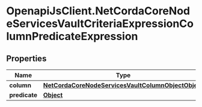 # OpenapiJsClient.NetCordaCoreNodeServicesVaultCriteriaExpressionColumnPredicateExpression

## Properties

Name | Type | Description | Notes
------------ | ------------- | ------------- | -------------
**column** | [**NetCordaCoreNodeServicesVaultColumnObjectObject**](NetCordaCoreNodeServicesVaultColumnObjectObject.md) |  | 
**predicate** | [**Object**](.md) |  | 


